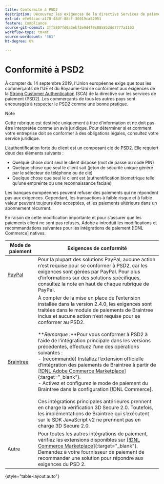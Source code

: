 ```yaml
---
title: Conformité à PSD2
description: Découvrez les exigences de la directive Services de paiement (PSD2) qui peuvent affecter votre boutique.
exl-id: efe94cac-a170-48df-88cf-36019ca52951
feature: Compliance
source-git-commit: 3ff5807fd0a3ebf2e9d4f9c085852dd7777a1103
workflow-type: tm+mt
source-wordcount: '361'
ht-degree: 0%

---
```


# Conformité à PSD2

À compter du 14 septembre 2019, l’Union européenne exige que tous les commerçants de l’UE et du Royaume-Uni se conforment aux exigences de la [Strong Customer Authentication](https://www.cardinalcommerce.com/content-hub/mandates/psd2-sca/understanding-psd2-sca) (SCA) de la directive sur les services de paiement (PSD2). Les commerçants de tous les autres pays sont encouragés à respecter le PSD2 comme une bonne pratique.

>[!NOTE]
>
>Cette rubrique est destinée uniquement à titre d’information et ne doit pas être interprétée comme un avis juridique. Pour déterminer si et comment votre entreprise doit se conformer à des obligations légales, consultez votre service juridique.

L’authentification forte du client est un composant clé de PSD2. Elle requiert deux des éléments suivants :

- Quelque chose dont seul le client dispose (mot de passe ou code PIN)
- Quelque chose que seul le client sait (jeton de sécurité unique généré par le sélecteur de téléphone ou de clé)
- Quelque chose que seul le client est (authentification biométrique telle qu’une empreinte ou une reconnaissance faciale)

Les banques européennes peuvent refuser des paiements qui ne répondent pas aux exigences. Cependant, les transactions à faible risque et à faible valeur peuvent toujours être acceptées, et les paiements ultérieurs dans un abonnement récurrent.

En raison de cette modification importante et pour s’assurer que les paiements client ne sont pas refusés, Adobe a introduit les modifications et recommandations suivantes pour les intégrations de paiement [!DNL Commerce] natives.

| Mode de paiement | Exigences de conformité |
|--- |--- |
| [PayPal](../stores-purchase/paypal.md) | Pour la plupart des solutions PayPal, aucune action n’est requise pour se conformer à PSD2, car les exigences sont gérées par PayPal. Pour plus d’informations sur des solutions spécifiques, consultez la note en haut de chaque rubrique de PayPal. |
| [Braintree](../stores-purchase/braintree.md) | À compter de la mise en place de l’extension installée dans la version 2.4.0, les exigences sont traitées dans le module de paiements de Braintree inclus et aucune action n’est requise pour se conformer au PSD2. <br /><br />**_Remarque :_**Pour vous conformer à PSD2 à l’aide de l’intégration principale dans les versions précédentes, effectuez l’une des opérations suivantes :<br/>- (recommandé) Installez l’extension officielle d’intégration des paiements de Braintree à partir de [[!DNL Adobe Commerce Marketplace]](https://marketplace.magento.com/catalogsearch/result/?q=braintree#q=braintree&amp;idx=m2_cloud_prod_default_products&amp;p=0&amp;nR%5Bvisibility_search%5D%5B%3D%5D%5B0%5D=1){:target=&quot;_blank&quot;}.<br/> - Activez et configurez le mode de paiement du Braintree dans la configuration [!DNL Commerce].<br/><br/>Ces intégrations principales antérieures prennent en charge la vérification 3D Secure 2.0. Toutefois, les implémentations de Braintree qui s’exécutent sur le SDK JavaScript v2 ne prennent pas en charge 3D Secure 2.0. |
| Autre | Pour toutes les autres intégrations de paiement, vérifiez les extensions disponibles sur [[!DNL Commerce Marketplace]](https://marketplace.magento.com/extensions/payments-security/payment-integration.html?_ga=2.108129217.2105547619.1564067043-238341041.1564067043){:target=&quot;_blank&quot;}. Demandez à votre fournisseur de paiement de recommander une solution pour répondre aux exigences du PSD 2. |

{style="table-layout:auto"}
